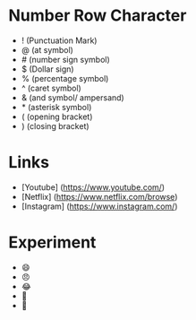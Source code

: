 # Number Row Character
- ! (Punctuation Mark)
- @ (at symbol)
- \# (number sign symbol)
- $ (Dollar sign)
- % (percentage symbol)
- ^ (caret symbol)
- & (and symbol/ ampersand)
- \* (asterisk symbol)
- ( (opening bracket)
- ) (closing bracket)
# Links
- [Youtube] (https://www.youtube.com/)
- [Netflix] (https://www.netflix.com/browse)
- [Instagram] (https://www.instagram.com/)
# Experiment
- 😄
- 😠
- 😂
- 💋
- 👼
